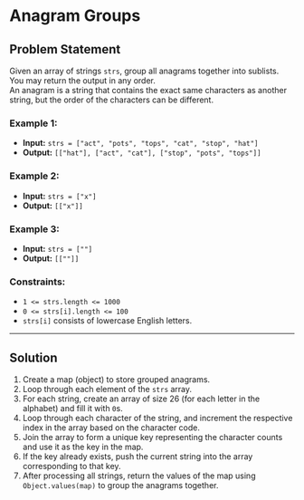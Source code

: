 # Anagram Groups

## Problem Statement

Given an array of strings `strs`, group all anagrams together into sublists. You may return the output in any order.  
An anagram is a string that contains the exact same characters as another string, but the order of the characters can be different.

### Example 1:

- **Input:** `strs = ["act", "pots", "tops", "cat", "stop", "hat"]`
- **Output:** `[["hat"], ["act", "cat"], ["stop", "pots", "tops"]]`

### Example 2:

- **Input:** `strs = ["x"]`
- **Output:** `[["x"]]`

### Example 3:

- **Input:** `strs = [""]`
- **Output:** `[[""]]`

### Constraints:

- `1 <= strs.length <= 1000`
- `0 <= strs[i].length <= 100`
- `strs[i]` consists of lowercase English letters.

---

## Solution

1. Create a map (object) to store grouped anagrams.
2. Loop through each element of the `strs` array.
3. For each string, create an array of size 26 (for each letter in the alphabet) and fill it with `0`s.
4. Loop through each character of the string, and increment the respective index in the array based on the character code.
5. Join the array to form a unique key representing the character counts and use it as the key in the map.
6. If the key already exists, push the current string into the array corresponding to that key.
7. After processing all strings, return the values of the map using `Object.values(map)` to group the anagrams together.
